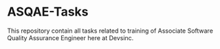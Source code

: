 # ASQAE-Tasks
This repository contain all tasks related to training of Associate Software Quality Assurance Engineer here at Devsinc.
